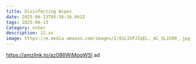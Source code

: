 ```yaml
---
title: Disinfecting Wipes
date: 2025-06-13T05:56:16.041Z
tags: 2025-06-13
Category: other
description: 12.xx
image: https://m.media-amazon.com/images/I/81LIkPJIqEL._AC_SL1500_.jpg
---
```

https://amzlink.to/az086WiMpqWSl ad